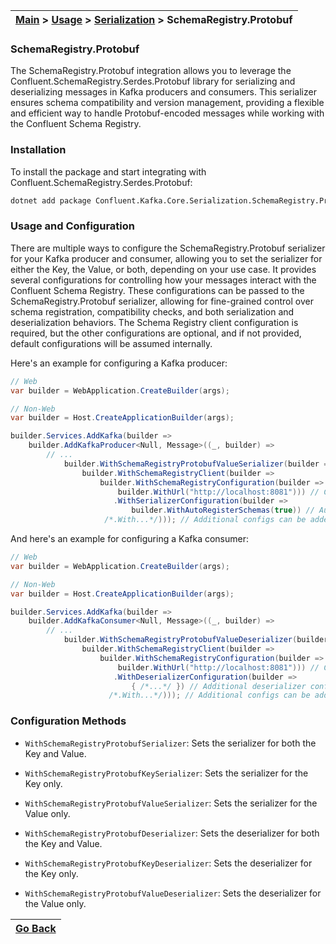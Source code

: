 | [Main](/README.md) > [Usage](/docs/Usage.md) > [Serialization](/docs/Serialization/Serialization.md) > SchemaRegistry.Protobuf |
|--------------------------------------------------------------------------------------------------------------------------------|

### SchemaRegistry.Protobuf

The SchemaRegistry.Protobuf integration allows you to leverage the Confluent.SchemaRegistry.Serdes.Protobuf library for serializing and deserializing messages in Kafka producers and consumers. This serializer ensures schema compatibility and version management, providing a flexible and efficient way to handle Protobuf-encoded messages while working with the Confluent Schema Registry.

### Installation

To install the package and start integrating with Confluent.SchemaRegistry.Serdes.Protobuf:
```bash
dotnet add package Confluent.Kafka.Core.Serialization.SchemaRegistry.Protobuf
```

### Usage and Configuration

There are multiple ways to configure the SchemaRegistry.Protobuf serializer for your Kafka producer and consumer, allowing you to set the serializer for either the Key, the Value, or both, depending on your use case. It provides several configurations for controlling how your messages interact with the Confluent Schema Registry. These configurations can be passed to the SchemaRegistry.Protobuf serializer, allowing for fine-grained control over schema registration, compatibility checks, and both serialization and deserialization behaviors. The Schema Registry client configuration is required, but the other configurations are optional, and if not provided, default configurations will be assumed internally.

Here's an example for configuring a Kafka producer:

```C#
// Web
var builder = WebApplication.CreateBuilder(args);

// Non-Web
var builder = Host.CreateApplicationBuilder(args);

builder.Services.AddKafka(builder =>
    builder.AddKafkaProducer<Null, Message>((_, builder) =>
        // ...
            builder.WithSchemaRegistryProtobufValueSerializer(builder =>
                builder.WithSchemaRegistryClient(builder =>
                    builder.WithSchemaRegistryConfiguration(builder =>
                        builder.WithUrl("http://localhost:8081"))) // Configures Schema Registry client
                       .WithSerializerConfiguration(builder =>
                           builder.WithAutoRegisterSchemas(true)) // Automatically registers new schemas
                     /*.With...*/))); // Additional configs can be added here
```

And here's an example for configuring a Kafka consumer:

```C#
// Web
var builder = WebApplication.CreateBuilder(args);

// Non-Web
var builder = Host.CreateApplicationBuilder(args);

builder.Services.AddKafka(builder =>
    builder.AddKafkaConsumer<Null, Message>((_, builder) =>
        // ...
            builder.WithSchemaRegistryProtobufValueDeserializer(builder =>
                builder.WithSchemaRegistryClient(builder =>
                    builder.WithSchemaRegistryConfiguration(builder =>
                        builder.WithUrl("http://localhost:8081"))) // Configures Schema Registry client
                       .WithDeserializerConfiguration(builder =>
                           { /*...*/ }) // Additional deserializer configs can be added here                               
                      /*.With...*/))); // Additional configs can be added here
```

### Configuration Methods

- `WithSchemaRegistryProtobufSerializer`: Sets the serializer for both the Key and Value.
- `WithSchemaRegistryProtobufKeySerializer`: Sets the serializer for the Key only.
- `WithSchemaRegistryProtobufValueSerializer`: Sets the serializer for the Value only.

- `WithSchemaRegistryProtobufDeserializer`: Sets the deserializer for both the Key and Value.
- `WithSchemaRegistryProtobufKeyDeserializer`: Sets the deserializer for the Key only.
- `WithSchemaRegistryProtobufValueDeserializer`: Sets the deserializer for the Value only.

| [Go Back](/docs/Serialization/Serialization.md) |
|-------------------------------------------------|
